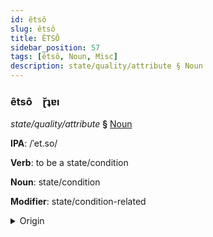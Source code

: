 ```yaml
---
id: êtsô
slug: êtsô
title: ÊTSÔ
sidebar_position: 57
tags: [êtsô, Noun, Misc]
description: state/quality/attribute § Noun
---
```


### êtsô&emsp;<span kind="abugida">ɽ̆ʇɐı</span>

*state/quality/attribute* **§** [Noun](../../tags/Noun)

**IPA**: /ˈet.so/

**Verb**: to be a state/condition

**Noun**: state/condition

**Modifier**: state/condition-related

<details>
    <summary>Origin</summary>
    Esperanto eco [ˈet͡so]<br/>
    <em>Misc Language Family</em>
</details>